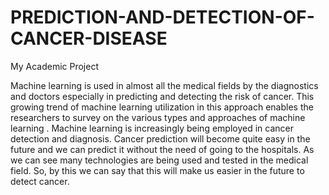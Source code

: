 # PREDICTION-AND-DETECTION-OF-CANCER-DISEASE
My Academic Project



Machine learning is used in almost all the medical fields by the diagnostics and doctors
especially in predicting and detecting the risk of cancer. This growing trend of machine
learning utilization in this approach enables the researchers to survey on the various types
and approaches of machine learning . Machine learning is increasingly being employed
in cancer detection and diagnosis. Cancer prediction will become quite easy in the future
and we can predict it without the need of going to the hospitals. As we can see many
technologies are being used and tested in the medical field. So, by this we can say that
this will make us easier in the future to detect cancer.
